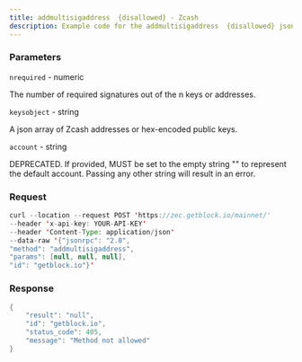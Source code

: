 ```yaml
---
title: addmultisigaddress  {disallowed} - Zcash
description: Example code for the addmultisigaddress  {disallowed} json-rpc method. Сomplete guide on how to use addmultisigaddress  {disallowed} json-rpc in GetBlock.io Web3 documentation.
---
```


### Parameters


`nrequired` - numeric

The number of required signatures out of the n keys or addresses.

`keysobject` - string

A json array of Zcash addresses or hex-encoded public keys.

`account` - string

DEPRECATED. If provided, MUST be set to the empty string "" to represent
the default account. Passing any other string will result in an error.

### Request

``` java
curl --location --request POST 'https://zec.getblock.io/mainnet/' 
--header 'x-api-key: YOUR-API-KEY' 
--header 'Content-Type: application/json' 
--data-raw '{"jsonrpc": "2.0",
"method": "addmultisigaddress",
"params": [null, null, null],
"id": "getblock.io"}'
```

###  Response

``` java
{
    "result": "null",
    "id": "getblock.io",
    "status_code": 405,
    "message": "Method not allowed"
}
```

